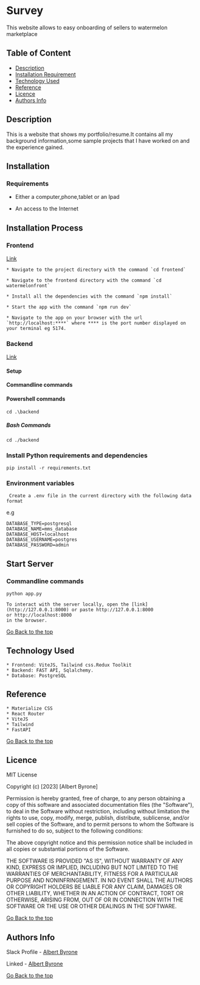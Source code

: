 # Survey

This website allows to easy onboarding of sellers  to watermelon marketplace
    
## Table of Content

+ [Description](##description)
+ [Installation Requirement](##Installation)
+ [Technology Used](##technology-used)
+ [Reference](##reference)
+ [Licence](##licence)
+ [Authors Info](##author-Info)

## Description
<p>This is  a website that shows my portfolio/resume.It contains all my background information,some sample projects that I have worked on and the experience gained.</p>

## Installation

### Requirements

* Either a computer,phone,tablet or an Ipad

* An access to the Internet

## Installation Process


### Frontend
[Link](https://watermellonfrnt.onrender.com/)

    * Navigate to the project directory with the command `cd frontend`

    * Navigate to the frontend directory with the command `cd watermelonfront`

    * Install all the dependencies with the command `npm install`

    * Start the app with the command `npm run dev`

    * Navigate to the app on your browser with the url `http://localhost:****` where **** is the port number displayed on
    your terminal eg 5174.

### Backend

[Link](https://watermellonbackend.onrender.com/redoc)

#### Setup


#### Commandline commands

#### Powershell commands

    cd .\backend

##### Bash Commands

    cd ./backend

### Install Python requirements and dependencies

    pip install -r requirements.txt

### Environment variables

     Create a .env file in the current directory with the following data format

e.g

    DATABASE_TYPE=postgresql
    DATABASE_NAME=mms_database
    DATABASE_HOST=localhost
    DATABASE_USERNAME=postgres
    DATABASE_PASSWORD=admin

## Start Server

### Commandline commands

    python app.py

    To interact with the server locally, open the [link](http://127.0.0.1:8000) or paste http://127.0.0.1:8000
    or http://localhost:8000
    in the browser.

[Go Back to the top](#portfolio)
## Technology Used

    * Frontend: ViteJS, Tailwind css.Redux Toolkit
    * Backend: FAST API, Sqlalchemy.
    * Database: PostgreSQL

## Reference
    * Materialize CSS
    * React Router
    * ViteJS
    * Tailwind
    * FastAPI

[Go Back to the top](#portfolio)

## Licence

MIT License

Copyright (c) [2023] [Albert Byrone]

Permission is hereby granted, free of charge, to any person obtaining a copy
of this software and associated documentation files (the "Software"), to deal
in the Software without restriction, including without limitation the rights
to use, copy, modify, merge, publish, distribute, sublicense, and/or sell
copies of the Software, and to permit persons to whom the Software is
furnished to do so, subject to the following conditions:

The above copyright notice and this permission notice shall be included in all
copies or substantial portions of the Software.

THE SOFTWARE IS PROVIDED "AS IS", WITHOUT WARRANTY OF ANY KIND, EXPRESS OR
IMPLIED, INCLUDING BUT NOT LIMITED TO THE WARRANTIES OF MERCHANTABILITY,
FITNESS FOR A PARTICULAR PURPOSE AND NONINFRINGEMENT. IN NO EVENT SHALL THE
AUTHORS OR COPYRIGHT HOLDERS BE LIABLE FOR ANY CLAIM, DAMAGES OR OTHER
LIABILITY, WHETHER IN AN ACTION OF CONTRACT, TORT OR OTHERWISE, ARISING FROM,
OUT OF OR IN CONNECTION WITH THE SOFTWARE OR THE USE OR OTHER DEALINGS IN THE
SOFTWARE.

[Go Back to the top](#portfolio)

## Authors Info

Slack Profile - [Albert Byrone](https://app.slack.com/client/T077KKCG6/GLRQR61NW/user_profile/UKXCHMCNP?cdn_fallback=1)

Linked - [Albert Byrone](https://www.linkedin.com/in/albert-byrone-664811144/)

[Go Back to the top](#portfolio)